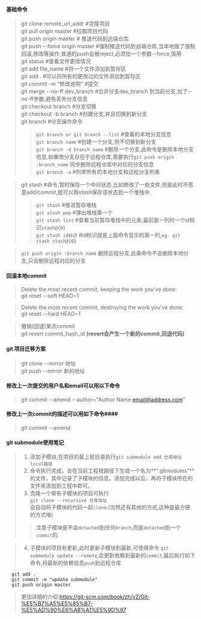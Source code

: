 #### 基础命令 ####
>git clone remote_url_addr #克隆项目   
>git pull origin master  #拉取项目代码   
>git push origin master # 推送代码到远端仓库   
>git push --force origin master    #强制推送代码到远端仓库,当本地做了强制回滚,修改等操作,普通的push会被reject,必须加一个参数--force,慎用   
>git status #查看文件更改情况   
>git add file_name #将一个文件添加到暂存区   
>git add .   #可以将所有的更改过的文件添加到暂存区    
>git commit -m "修改说明" #提交   
>git merge --no-ff dev_branch #合并分支dev_branch 到当前分支,加了--no-ff参数,避免丢失分支信息   
>git checkout branch #分支切换    
>git checkout -b branch #创建分支,并且切换到新分支    
>git branch #分支操作命令      
> > `git branch or git branch --list` #查看的本地分支信息     
> > `git branch name` #创建一个分支,但不切换到新分支     
> > `git branch -d branch_name` #删除一个分支,此命令是删除本地分支信息,如果改分支存在于远程仓库,需要执行`git push origin :branch_name` 同步删除远程仓库中对应的分支信息    
> > `git branch -a` #列举所有的本地分支和远程分支列表      

>git stash #命令,暂时保存一个中间状态,比如修改了一些文件,但是此时不愿意add/commit,就可以用stash保存该状态到一个堆栈中.           
 >  > `git stash` #推进暂存堆栈     
 >  > `git stash pop` #弹出堆栈第一个   
 >  > `git stash list` #查看当前暂存堆栈中的元素,最前面一列时一个id标识`stash@{0}`    
 >  > `git stash id标识` #id标识就是上面命令显示的第一列,`eg. git stash stash@{0}`

 > `git push origin :branch_name` 删除远程分支,此条命令不会删除本地分支,只会删除远程对应的分支

#### 回滚本地commit ####
> Delete the most recent commit, keeping the work you've done:    
> git reset --soft HEAD~1

> Delete the most recent commit, destroying the work you've done:    
> git reset --hard HEAD~1

> 撤销(回退)某次commit   
> git revert commit_hash_id **(revert会产生一个新的commit,回退代码)**

#### git  项目迁移方案 ####
> git clone --mirror 地址   
> git push --mirror 新的地址   

#### 修改上一次提交的用户名和email可以用以下命令 ####
> git commit --amend --author="Author Name <email@address.com>"

#### 修改上一次commit的描述可以用如下命令####
>git commit --amend

#### git submodule使用笔记 
> 1. 添加子模块,在项目的最上层目录执行```git submodule add 仓库地址 local路径```   
> 2. 命令执行完成，会在当前工程根路径下生成一个名为**“.gitmodules”**的文件，其中记录了子模块的信息。添加完成以后，再将子模块所在的文件夹添加到工程中即可。
> 3. 克隆一个带有子模块的项目可执行   
```git clone --recursive 仓库地址```    
  会自动将子模块的代码一起```clone```.(当然还有其他的方式,这种是最方便的方式咯)
> > 注意子模块是不会```detached```到任何```branch```,而是<code>detached</code>到一个<code>commit</code>的.
 
> 4. 子模块的项目有更新,此时更新子模块到最新,可使用命令 ```git submodule update --remote```,会更新依赖到最新的```commit```,最后执行如下命令,将最新的依赖信息```push```到远程仓库
```
  git add .
  git commit -m "update submodule"
  git push origin master
```
> 更加详细的介绍:https://git-scm.com/book/zh/v2/Git-%E5%B7%A5%E5%85%B7-%E5%AD%90%E6%A8%A1%E5%9D%97
